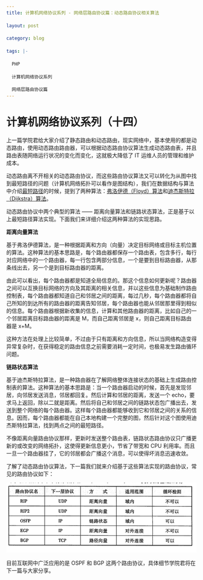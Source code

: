 ```yaml
---
title: 计算机网络协议系列 - 网络层路由协议篇：动态路由协议相关算法

layout: post

category: blog

tags: |-

  PHP

  计算机网络协议系列

  网络层路由协议篇
---
```




# 计算机网络协议系列（十四）



上一篇学院君给大家介绍了静态路由和动态路由，现实网络中，基本使用的都是动态路由，使用动态路由路由器，可以根据动态路由协议算法生成动态路由表，并且路由表随网络运行状况的变化而变化，这就极大降低了 IT 运维人员的管理和维护成本。

动态路由离不开相关的动态路由协议，而这些路由协议算法又可以转化为从图中找到最短路径的问题（计算机网络拓扑可以看作是图结构），我们在数据结构与算法中介绍[最短路径](https://articles.zsxq.com/id_qbc5th12hvkj.html)的时候，提到了两种算法：[弗洛伊德（Floyd）算法](https://articles.zsxq.com/id_s0k3ewrd0co4.html)和[迪杰斯特拉（Dijkstra）算法](https://articles.zsxq.com/id_qbc5th12hvkj.html)。

动态路由协议中两个典型的算法 —— 距离向量算法和链路状态算法，正是基于以上最短路径算法实现。下面我们来详细介绍这两种算法的实现思路。

**距离向量算法**

基于弗洛伊德算法，是一种根据距离和方向（向量）决定目标网络或目标主机位置的算法。这种算法的基本思路是，每个路由器都保存一个路由表，包含多行，每行对应网络中的一个路由器，每一行包含两部分信息，一个是要到目标路由器，从那条线出去，另一个是到目标路由器的距离。

由此可以看出，每个路由器都是知道全局信息的。那这个信息如何更新呢？路由器之间可以互换目标网络的方向及其距离的相关信息，并以这些信息为基础制作路由控制表，每个路由器都知道自己和邻居之间的距离，每过几秒，每个路由器都将自己所知的到达所有的路由器的距离告知邻居，每个路由器也能从邻居那里得到相似的信息。每个路由器根据新收集的信息，计算和其他路由器的距离，比如自己的一个邻居距离目标路由器的距离是 M，而自己距离邻居是 x，则自己距离目标路由器是 x+M。

这种方法在处理上比较简单，不过由于只有距离和方向信息，所以当网络构造变得异常复杂时，在获得稳定的路由信息之前需要消耗一定时间，也极易发生路由循环问题。

**链路状态算法**

基于迪杰斯特拉算法，是一种路由器在了解网络整体连接状态的基础上生成路由控制表的算法。这种算法的基本思路是：当一个路由器启动的时候，首先是发现邻居，向邻居发送消息，邻居都回复。然后计算和邻居的距离，发送一个 echo，要求马上返回，除以二就是距离。然后将自己和邻居之间的链路状态包广播出去，发送到整个网络的每个路由器。这样每个路由器都能够收到它和邻居之间的关系的信息。因而，每个路由器都能在自己本地构建一个完整的图，然后针对这个图使用迪杰斯特拉算法，找到两点之间的最短路径。

不像距离向量路由协议那样，更新时发送整个路由表，链路状态路由协议只广播更新的或改变的网络拓扑，这使得更新信息更小，节省了带宽和 CPU 利用率。而且一旦一个路由器挂了，它的邻居都会广播这个消息，可以使得坏消息迅速收敛。

了解了动态路由协议算法，下一篇我们就来介绍基于这些算法实现的路由协议，常见的路由协议如下：

![img](/assets/post/035438cc0c792ea2e6097390a022f0084522a0c693212175c924aeeb1615a325.png)

目前互联网中广泛应用的是 OSPF 和 BGP 这两个路由协议，具体细节学院君将在下一篇与大家分享。